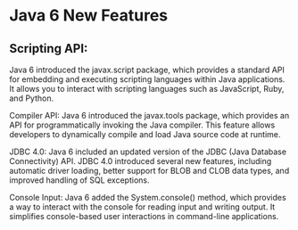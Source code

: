 # Java 6 New Features
## Scripting API: 
Java 6 introduced the javax.script package, which provides a standard API for embedding and executing scripting languages within Java applications. It allows you to interact with scripting languages such as JavaScript, Ruby, and Python.
    
Compiler API: 
Java 6 introduced the javax.tools package, which provides an API for programmatically invoking the Java compiler. This feature allows developers to dynamically compile and load Java source code at runtime.
    
JDBC 4.0: 
Java 6 included an updated version of the JDBC (Java Database Connectivity) API. JDBC 4.0 introduced several new features, including automatic driver loading, better support for BLOB and CLOB data types, and improved handling of SQL exceptions.   
    
Console Input: Java 6 added the System.console() method, which provides a way to interact with the console for reading input and writing output. It simplifies console-based user interactions in command-line applications.
    
<!--stackedit_data:
eyJoaXN0b3J5IjpbMTQxODg1OTg0Nl19
-->